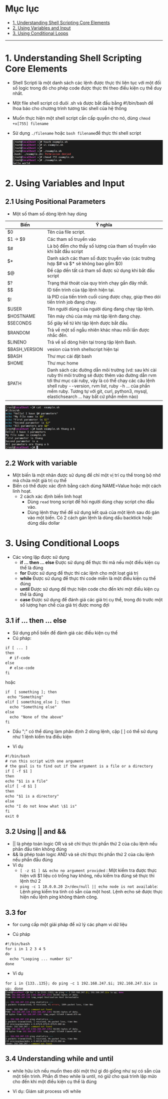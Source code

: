 # Mục lục 
- [1. Understanding Shell Scripting Core Elements ](#1)
- [2. Using Variables and Input](#2)
- [3. Using Conditional Loops](#3)

---
<a name ='1'></a>
# 1. Understanding Shell Scripting Core Elements
- Shell Scripti là một danh sách các lệnh được thực thi liên tục với một đối số logic trong đó cho phép  code được thực thi theo điều kiện cụ thể duy nhất. 
- Một file shell script có đuôi .sh và được bắt đầu bằng #!/bin/bash để lhoa báo cho chương trình tương tác shell của hệ thống
- Muốn thực hiện một shell script cần cấp quyền cho nó, dùng `chmod +x[755] filename` 
- Sử dụng `./filename`  hoặc `bash filename`để thực thi shell script 

    ![image](image/chap19/Screenshot_1.png)

<a name ='2'></a>
# 2. Using Variables and Input

<a name ='21'></a>
## 2.1 Using Positional Parameters
- Một số tham số dòng lệnh hay dùng 

Biến | Ý nghĩa
---|---
$0| Tên của file script.
$1 -> \$9| Các tham số truyền vào
$#| Là bộ đếm cho thấy số lượng của tham số truyền vào khi bắt đầu script
$*| Danh sách các tham số được truyền vào (các trường hợp \$# và $* sẽ không bao gồm $0)
$@| Đề cập đến tất cả tham số được sử dụng khi bắt đầu script
$? | Trạng thái thoát của quy trình chạy gần đây nhất.
\$$ | ID tiến trình của tập lệnh hiện tại.
$! |là PID của tiến trình cuối cùng được chạy, giúp theo dói tiến trình job đang chạy.
$USER | Tên người dùng của người dùng đang chạy tập lệnh.
$HOSTNAME | Tên máy chủ của máy mà tập lệnh đang chạy.
$SECONDS | Số giây kể từ khi tập lệnh được bắt đầu.
$RANDOM | Trả về một số ngẫu nhiên khác nhau mỗi lần được nhắc đến.
$LINENO | Trả về số dòng hiện tại trong tập lệnh Bash.
$BASH_VERSION | vesion của trình shellscript hiện tại
$BASH | Thư mục cài đặt bash
$HOME | Thư mục home
$PATH | Danh sách các đường dẫn môi trường (vd: sau khi cài ruby thì môi trường sẽ được thêm vào đường dẫn rvm tới thư mục cài ruby, vậy là có thể chạy các câu lệnh shell ruby --version, rvm list, ruby -h ... của phần mềm ruby. Tương tự với git, curl, python3, mysql, elastichsearch ... hay bất cứ phần mềm nào)

![image](image/chap19/Screenshot_2.png)

<a name ='22'></a>
## 2.2 Work with variable
- Một biến là một nhãn được sử dụng để chỉ một vị trí cụ thể trong bộ nhớ mà chứa một giá trị cụ thể 
- Biến có thể được xác định bằng cách dùng NAME=Value hoặc một cách linh hoạt.
  - 2 cách xác định biến linh hoạt 
    - Dùng `read`  trong script để hỏi người dùng chạy script cho đầu vào. 
    - Dùng lệnh thay thế để sử dụng kết quả của một lệnh sau đó gán vào một biến. Có 2 cách gán lệnh là dùng dấu backtick  hoặc dùng dấu dollar


<a name ='3'></a>
# 3. Using Conditional Loops
- Các vòng lặp được sử dụng 
  - **if … then … else** Được sử dụng để thực thi mã nếu một điều kiện cụ thể là đúng
  - **for** Được sử dụng để thực thi các lệnh cho một loạt giá trị  
  - **while** Được sử dụng để thực thi code miễn là một điều kiện cụ thể đúng 
  - **until** Được sử dụng để thực hiện code cho đến khi một điều kiện cụ thể là đúng
  - **case** Được sử dụng để đánh giá các giá trị cụ thể, trong đó trước một số lượng hạn chế của giá trị được mong đợi

<a name ='31'></a>
## 3.1 if … then … else
- Sử dụng phổ biến để đánh giá các điều kiện cụ thể
- Cú pháp:
```
if [ ... ]
then
  # if-code
else
  # else-code
fi
```
hoặc 
```
if  [ something ]; then
 echo "Something"
elif [ something_else ]; then
  echo "Something else"
else
  echo "None of the above"
fi
```
  - Dấu ";" có thể dùng làm phân định 2 dòng lệnh, cặp [ ] có thể sử dụng như 1 lệnh kiểm tra điều kiện

- Ví dụ  
```
#!/bin/bash
# run this script with one argument
# the goal is to find out if the argument is a file or a directory
if [ -f $1 ]
then
echo "$1 is a file"
elif [ -d $1 ]
then
echo "$1 is a directory"
else
echo "I do not know what \$1 is"
fi
exit 0      
```


<a name ='32'></a>
## 3.2 Using || and &&

- || là phép toán logic OR và sẽ chỉ thực thi phần thứ 2 của câu lệnh nếu phần đầu tiên không đúng 
- && là phép toán logic AND và sẽ chỉ thực thi phần thứ 2 của câu lệnh  nếu phần đầu đúng  
- Ví dụ 
  - `[ -z $1 ] && echo no argument provided` : Một kiểm tra được thực hiện với $1 liệu có trống hay không, nếu kiểm tra đúng sẽ thực thi lệnh thứ 2
  - `ping -c 1 10.0.0.20 2>/dev/null || echo node is not available`: Lệnh ping kiểm tra tính có sẵn của một host. Lệnh echo sẽ được thực hiện nếu lệnh ping không thành công.

<a name ='33'></a>
## 3.3 for
- for cung cấp một giải pháp để xử lý các phạm vi dữ liệu 

- Cú pháp 
```
#!/bin/bash
for i in 1 2 3 4 5
do
  echo "Looping ... number $i"
done
```

- Ví dụ 

`for i in {133..135}; do ping -c 1 192.168.247.$i; 192.168.247.$ix is up; done`
![image](image/chap19/Screenshot_3.png)

<a name ='34'></a>
## 3.4 Understanding while and until

- while hữu ích nếu muốn theo dõi một thứ gì đó giống như sự có sẵn của một tiến trình. Phần đi theo while là until, nó giữ cho quá trình lặp mửo cho đến khi một điều kiện cụ thể là đúng  

- Ví dụ: Giám sát process với while  







